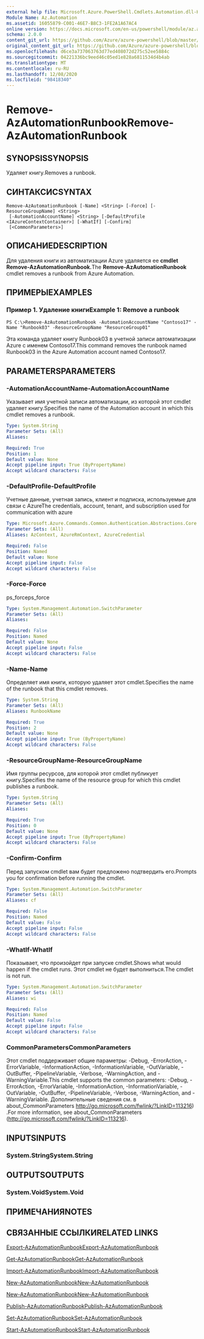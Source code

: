```yaml
---
external help file: Microsoft.Azure.PowerShell.Cmdlets.Automation.dll-Help.xml
Module Name: Az.Automation
ms.assetid: 16055879-C001-46E7-B8C3-1FE2A1A67AC4
online version: https://docs.microsoft.com/en-us/powershell/module/az.automation/remove-azautomationrunbook
schema: 2.0.0
content_git_url: https://github.com/Azure/azure-powershell/blob/master/src/Automation/Automation/help/Remove-AzAutomationRunbook.md
original_content_git_url: https://github.com/Azure/azure-powershell/blob/master/src/Automation/Automation/help/Remove-AzAutomationRunbook.md
ms.openlocfilehash: d6ce3a737063763d77ed408072d275c52ee5884c
ms.sourcegitcommit: 04221336bc9eed46c05ed1e828a6811534d4b4ab
ms.translationtype: MT
ms.contentlocale: ru-RU
ms.lasthandoff: 12/08/2020
ms.locfileid: "98418340"
---
```

# <span data-ttu-id="00ba0-101">Remove-AzAutomationRunbook</span><span class="sxs-lookup"><span data-stu-id="00ba0-101">Remove-AzAutomationRunbook</span></span>

## <span data-ttu-id="00ba0-102">SYNOPSIS</span><span class="sxs-lookup"><span data-stu-id="00ba0-102">SYNOPSIS</span></span>
<span data-ttu-id="00ba0-103">Удаляет книгу.</span><span class="sxs-lookup"><span data-stu-id="00ba0-103">Removes a runbook.</span></span>

## <span data-ttu-id="00ba0-104">СИНТАКСИС</span><span class="sxs-lookup"><span data-stu-id="00ba0-104">SYNTAX</span></span>

```
Remove-AzAutomationRunbook [-Name] <String> [-Force] [-ResourceGroupName] <String>
 [-AutomationAccountName] <String> [-DefaultProfile <IAzureContextContainer>] [-WhatIf] [-Confirm]
 [<CommonParameters>]
```

## <span data-ttu-id="00ba0-105">ОПИСАНИЕ</span><span class="sxs-lookup"><span data-stu-id="00ba0-105">DESCRIPTION</span></span>
<span data-ttu-id="00ba0-106">Для удаления книги из автоматизации Azure удаляется ее **cmdlet Remove-AzAutomationRunbook.**</span><span class="sxs-lookup"><span data-stu-id="00ba0-106">The **Remove-AzAutomationRunbook** cmdlet removes a runbook from Azure Automation.</span></span>

## <span data-ttu-id="00ba0-107">ПРИМЕРЫ</span><span class="sxs-lookup"><span data-stu-id="00ba0-107">EXAMPLES</span></span>

### <span data-ttu-id="00ba0-108">Пример 1. Удаление книги</span><span class="sxs-lookup"><span data-stu-id="00ba0-108">Example 1: Remove a runbook</span></span>
```
PS C:\>Remove-AzAutomationRunbook -AutomationAccountName "Contoso17" -Name "Runbook03" -ResourceGroupName "ResourceGroup01"
```

<span data-ttu-id="00ba0-109">Эта команда удаляет книгу Runbook03 в учетной записи автоматизации Azure с именем Contoso17.</span><span class="sxs-lookup"><span data-stu-id="00ba0-109">This command removes the runbook named Runbook03 in the Azure Automation account named Contoso17.</span></span>

## <span data-ttu-id="00ba0-110">PARAMETERS</span><span class="sxs-lookup"><span data-stu-id="00ba0-110">PARAMETERS</span></span>

### <span data-ttu-id="00ba0-111">-AutomationAccountName</span><span class="sxs-lookup"><span data-stu-id="00ba0-111">-AutomationAccountName</span></span>
<span data-ttu-id="00ba0-112">Указывает имя учетной записи автоматизации, из которой этот cmdlet удаляет книгу.</span><span class="sxs-lookup"><span data-stu-id="00ba0-112">Specifies the name of the Automation account in which this cmdlet removes a runbook.</span></span>

```yaml
Type: System.String
Parameter Sets: (All)
Aliases:

Required: True
Position: 1
Default value: None
Accept pipeline input: True (ByPropertyName)
Accept wildcard characters: False
```

### <span data-ttu-id="00ba0-113">-DefaultProfile</span><span class="sxs-lookup"><span data-stu-id="00ba0-113">-DefaultProfile</span></span>
<span data-ttu-id="00ba0-114">Учетные данные, учетная запись, клиент и подписка, используемые для связи с Azure</span><span class="sxs-lookup"><span data-stu-id="00ba0-114">The credentials, account, tenant, and subscription used for communication with azure</span></span>

```yaml
Type: Microsoft.Azure.Commands.Common.Authentication.Abstractions.Core.IAzureContextContainer
Parameter Sets: (All)
Aliases: AzContext, AzureRmContext, AzureCredential

Required: False
Position: Named
Default value: None
Accept pipeline input: False
Accept wildcard characters: False
```

### <span data-ttu-id="00ba0-115">-Force</span><span class="sxs-lookup"><span data-stu-id="00ba0-115">-Force</span></span>
<span data-ttu-id="00ba0-116">ps_force</span><span class="sxs-lookup"><span data-stu-id="00ba0-116">ps_force</span></span>

```yaml
Type: System.Management.Automation.SwitchParameter
Parameter Sets: (All)
Aliases:

Required: False
Position: Named
Default value: None
Accept pipeline input: False
Accept wildcard characters: False
```

### <span data-ttu-id="00ba0-117">-Name</span><span class="sxs-lookup"><span data-stu-id="00ba0-117">-Name</span></span>
<span data-ttu-id="00ba0-118">Определяет имя книги, которую удаляет этот cmdlet.</span><span class="sxs-lookup"><span data-stu-id="00ba0-118">Specifies the name of the runbook that this cmdlet removes.</span></span>

```yaml
Type: System.String
Parameter Sets: (All)
Aliases: RunbookName

Required: True
Position: 2
Default value: None
Accept pipeline input: True (ByPropertyName)
Accept wildcard characters: False
```

### <span data-ttu-id="00ba0-119">-ResourceGroupName</span><span class="sxs-lookup"><span data-stu-id="00ba0-119">-ResourceGroupName</span></span>
<span data-ttu-id="00ba0-120">Имя группы ресурсов, для которой этот cmdlet публикует книгу.</span><span class="sxs-lookup"><span data-stu-id="00ba0-120">Specifies the name of the resource group for which this cmdlet publishes a runbook.</span></span>

```yaml
Type: System.String
Parameter Sets: (All)
Aliases:

Required: True
Position: 0
Default value: None
Accept pipeline input: True (ByPropertyName)
Accept wildcard characters: False
```

### <span data-ttu-id="00ba0-121">-Confirm</span><span class="sxs-lookup"><span data-stu-id="00ba0-121">-Confirm</span></span>
<span data-ttu-id="00ba0-122">Перед запуском cmdlet вам будет предложено подтвердить его.</span><span class="sxs-lookup"><span data-stu-id="00ba0-122">Prompts you for confirmation before running the cmdlet.</span></span>

```yaml
Type: System.Management.Automation.SwitchParameter
Parameter Sets: (All)
Aliases: cf

Required: False
Position: Named
Default value: False
Accept pipeline input: False
Accept wildcard characters: False
```

### <span data-ttu-id="00ba0-123">-WhatIf</span><span class="sxs-lookup"><span data-stu-id="00ba0-123">-WhatIf</span></span>
<span data-ttu-id="00ba0-124">Показывает, что произойдет при запуске cmdlet.</span><span class="sxs-lookup"><span data-stu-id="00ba0-124">Shows what would happen if the cmdlet runs.</span></span>
<span data-ttu-id="00ba0-125">Этот cmdlet не будет выполниться.</span><span class="sxs-lookup"><span data-stu-id="00ba0-125">The cmdlet is not run.</span></span>

```yaml
Type: System.Management.Automation.SwitchParameter
Parameter Sets: (All)
Aliases: wi

Required: False
Position: Named
Default value: False
Accept pipeline input: False
Accept wildcard characters: False
```

### <span data-ttu-id="00ba0-126">CommonParameters</span><span class="sxs-lookup"><span data-stu-id="00ba0-126">CommonParameters</span></span>
<span data-ttu-id="00ba0-127">Этот cmdlet поддерживает общие параметры: -Debug, -ErrorAction, -ErrorVariable, -InformationAction, -InformationVariable, -OutVariable, -OutBuffer, -PipelineVariable, -Verbose, -WarningAction, and -WarningVariable.</span><span class="sxs-lookup"><span data-stu-id="00ba0-127">This cmdlet supports the common parameters: -Debug, -ErrorAction, -ErrorVariable, -InformationAction, -InformationVariable, -OutVariable, -OutBuffer, -PipelineVariable, -Verbose, -WarningAction, and -WarningVariable.</span></span> <span data-ttu-id="00ba0-128">Дополнительные сведения см. в about_CommonParameters http://go.microsoft.com/fwlink/?LinkID=113216) .</span><span class="sxs-lookup"><span data-stu-id="00ba0-128">For more information, see about_CommonParameters (http://go.microsoft.com/fwlink/?LinkID=113216).</span></span>

## <span data-ttu-id="00ba0-129">INPUTS</span><span class="sxs-lookup"><span data-stu-id="00ba0-129">INPUTS</span></span>

### <span data-ttu-id="00ba0-130">System.String</span><span class="sxs-lookup"><span data-stu-id="00ba0-130">System.String</span></span>

## <span data-ttu-id="00ba0-131">OUTPUTS</span><span class="sxs-lookup"><span data-stu-id="00ba0-131">OUTPUTS</span></span>

### <span data-ttu-id="00ba0-132">System.Void</span><span class="sxs-lookup"><span data-stu-id="00ba0-132">System.Void</span></span>

## <span data-ttu-id="00ba0-133">ПРИМЕЧАНИЯ</span><span class="sxs-lookup"><span data-stu-id="00ba0-133">NOTES</span></span>

## <span data-ttu-id="00ba0-134">СВЯЗАННЫЕ ССЫЛКИ</span><span class="sxs-lookup"><span data-stu-id="00ba0-134">RELATED LINKS</span></span>

[<span data-ttu-id="00ba0-135">Export-AzAutomationRunbook</span><span class="sxs-lookup"><span data-stu-id="00ba0-135">Export-AzAutomationRunbook</span></span>](./Export-AzAutomationRunbook.md)

[<span data-ttu-id="00ba0-136">Get-AzAutomationRunbook</span><span class="sxs-lookup"><span data-stu-id="00ba0-136">Get-AzAutomationRunbook</span></span>](./Get-AzAutomationRunbook.md)

[<span data-ttu-id="00ba0-137">Import-AzAutomationRunbook</span><span class="sxs-lookup"><span data-stu-id="00ba0-137">Import-AzAutomationRunbook</span></span>](./Import-AzAutomationRunbook.md)

[<span data-ttu-id="00ba0-138">New-AzAutomationRunbook</span><span class="sxs-lookup"><span data-stu-id="00ba0-138">New-AzAutomationRunbook</span></span>](./New-AzAutomationRunbook.md)

[<span data-ttu-id="00ba0-139">New-AzAutomationRunbook</span><span class="sxs-lookup"><span data-stu-id="00ba0-139">New-AzAutomationRunbook</span></span>](./New-AzAutomationRunbook.md)

[<span data-ttu-id="00ba0-140">Publish-AzAutomationRunbook</span><span class="sxs-lookup"><span data-stu-id="00ba0-140">Publish-AzAutomationRunbook</span></span>](./Publish-AzAutomationRunbook.md)

[<span data-ttu-id="00ba0-141">Set-AzAutomationRunbook</span><span class="sxs-lookup"><span data-stu-id="00ba0-141">Set-AzAutomationRunbook</span></span>](./Set-AzAutomationRunbook.md)

[<span data-ttu-id="00ba0-142">Start-AzAutomationRunbook</span><span class="sxs-lookup"><span data-stu-id="00ba0-142">Start-AzAutomationRunbook</span></span>](./Start-AzAutomationRunbook.md)


